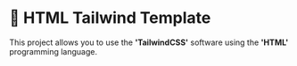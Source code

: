 # 🌟 HTML Tailwind Template
This project allows you to use the **'TailwindCSS'** software using the **'HTML'** programming language.
